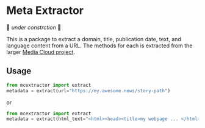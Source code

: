 Meta Extractor
==============

🚧 _under constrction_ 🚧

This is a package to extract a domain, title, publication date, text, and language content from a URL. The methods for each
is extracted from the larger [Media Cloud project](https://mediacloud.org). 

Usage
-----

```python
from mcextractor import extract
metadata = extract(url="https://my.awesome.news/story-path")
```

or 

```python
from mcextractor import extract
metadata = extract(html_text="<html><head><title>my webpage ... </html>")
```


